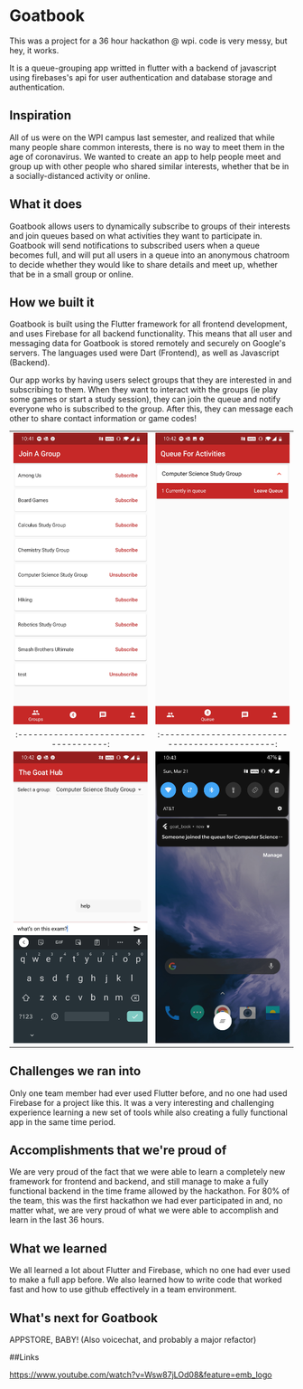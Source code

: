 # Goatbook

This was a project for a 36 hour hackathon @ wpi. code is very messy, but hey, it works.

It is a queue-grouping app writted in flutter with a backend of javascript using firebases's api for user authentication and database storage and authentication.

## Inspiration

All of us were on the WPI campus last semester, and realized that while many people share common interests, there is no way to meet them in the age of coronavirus. We wanted to create an app to help people meet and group up with other people who shared similar interests, whether that be in a socially-distanced activity or online.

## What it does

Goatbook allows users to dynamically subscribe to groups of their interests and join queues based on what activities they want to participate in. Goatbook will send notifications to subscribed users when a queue becomes full, and will put all users in a queue into an anonymous chatroom to decide whether they would like to share details and meet up, whether that be in a small group or online. 

## How we built it

Goatbook is built using the Flutter framework for all frontend development, and uses Firebase for all backend functionality. This means that all user and messaging data for Goatbook is stored remotely and securely on Google's servers. The languages used were Dart (Frontend), as well as Javascript (Backend).

Our app works by having users select groups that they are interested in and subscribing to them. When they want to interact with the groups (ie play some games or start a study session), they can join the queue and notify everyone who is subscribed to the group. After this, they can message each other to share contact information or game codes!

| | |
|:------------------------------------: | :----------------------------------------------:|
|![Join Group](/img/JoinGroup.jpg) | ![Join Queue Screen](/img/JoinQueue.jpg)|
|:------------------------------------: | :----------------------------------------------:|
|![Texting Feature](/img/Texting.jpg) | ![Notification](/img/Notification.jpg)|

## Challenges we ran into

Only one team member had ever used Flutter before, and no one had used Firebase for a project like this. It was a very interesting and challenging experience learning a new set of tools while also creating a fully functional app in the same time period.

## Accomplishments that we're proud of

We are very proud of the fact that we were able to learn a completely new framework for frontend and backend, and still manage to make a fully functional backend in the time frame allowed by the hackathon. For 80% of the team, this was the first hackathon we had ever participated in and, no matter what, we are very proud of what we were able to accomplish and learn in the last 36 hours.

## What we learned

We all learned a lot about Flutter and Firebase, which no one had ever used to make a full app before. We also learned how to write code that worked fast and how to use github effectively in a team environment.

## What's next for Goatbook

APPSTORE, BABY! (Also voicechat, and probably a major refactor)

##Links 

https://www.youtube.com/watch?v=Wsw87jLOd08&feature=emb_logo
